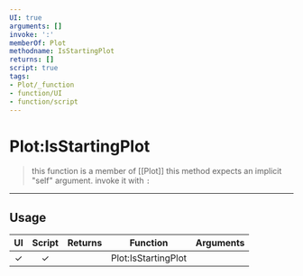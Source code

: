 ```yaml
---
UI: true
arguments: []
invoke: ':'
memberOf: Plot
methodname: IsStartingPlot
returns: []
script: true
tags:
- Plot/_function
- function/UI
- function/script
---
```

# Plot:IsStartingPlot
> this function is a member of [[Plot]]
> this method expects an implicit "self" argument. invoke it with `:`
-----
## Usage
|  UI | Script | Returns | Function | Arguments |
|:---:|:------:|-------:|:--------:|:---------|
|✓|✓||Plot:IsStartingPlot||
